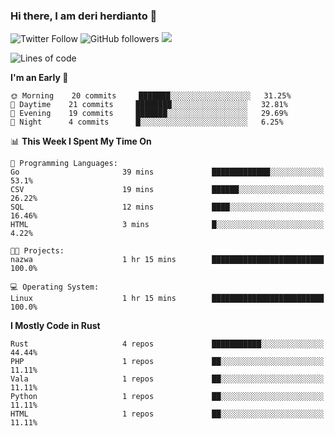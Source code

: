 ### Hi there, I am deri herdianto 👋
![Twitter Follow](https://img.shields.io/twitter/follow/deikatsuo?label=Follow)
![GitHub followers](https://img.shields.io/github/followers/deikatsuo?label=Follow&style=social)
![](https://visitor-badge.glitch.me/badge?page_id=deikatsuo.deikatsuo)

<!--
**deikatsuo/deikatsuo** is a ✨ _special_ ✨ repository because its `README.md` (this file) appears on your GitHub profile.

Here are some ideas to get you started:

- 🔭 I’m currently working on ...
- 🌱 I’m currently learning ...
- 👯 I’m looking to collaborate on ...
- 🤔 I’m looking for help with ...
- 💬 Ask me about ...
- 📫 How to reach me: ...
- 😄 Pronouns: ...
- ⚡ Fun fact: ...
-->

<!--START_SECTION:waka-->
![Lines of code](https://img.shields.io/badge/From%20Hello%20World%20I%27ve%20Written-62532%20lines%20of%20code-blue)

**I'm an Early 🐤** 

```text
🌞 Morning    20 commits     ███████░░░░░░░░░░░░░░░░░░   31.25% 
🌆 Daytime    21 commits     ████████░░░░░░░░░░░░░░░░░   32.81% 
🌃 Evening    19 commits     ███████░░░░░░░░░░░░░░░░░░   29.69% 
🌙 Night      4 commits      █░░░░░░░░░░░░░░░░░░░░░░░░   6.25%

```


📊 **This Week I Spent My Time On** 

```text
💬 Programming Languages: 
Go                       39 mins             █████████████░░░░░░░░░░░░   53.1% 
CSV                      19 mins             ██████░░░░░░░░░░░░░░░░░░░   26.22% 
SQL                      12 mins             ████░░░░░░░░░░░░░░░░░░░░░   16.46% 
HTML                     3 mins              █░░░░░░░░░░░░░░░░░░░░░░░░   4.22%

🐱‍💻 Projects: 
nazwa                    1 hr 15 mins        █████████████████████████   100.0%

💻 Operating System: 
Linux                    1 hr 15 mins        █████████████████████████   100.0%

```

**I Mostly Code in Rust** 

```text
Rust                     4 repos             ███████████░░░░░░░░░░░░░░   44.44% 
PHP                      1 repos             ██░░░░░░░░░░░░░░░░░░░░░░░   11.11% 
Vala                     1 repos             ██░░░░░░░░░░░░░░░░░░░░░░░   11.11% 
Python                   1 repos             ██░░░░░░░░░░░░░░░░░░░░░░░   11.11% 
HTML                     1 repos             ██░░░░░░░░░░░░░░░░░░░░░░░   11.11%

```



<!--END_SECTION:waka-->
